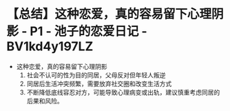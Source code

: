 # 【总结】这种恋爱，真的容易留下心理阴影 - P1 - 池子的恋爱日记 - BV1kd4y197LZ

-   这种恋爱，真的容易留下心理阴影
    1.  社会不认可的性为目的同居，父母反对但年轻人叛逆
    2.  同居后生活冲突频繁，需要放弃社交圈和改变生活方式
    3.  不断降低底线容忍对方，可能导致心理病变或出轨，建议慎重考虑同居的后果和风险。